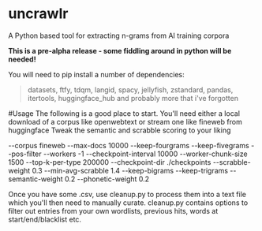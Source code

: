 # uncrawlr
A Python based tool for extracting n-grams from AI training corpora

**This is a pre-alpha release - some fiddling around in python will be needed!**

You will need to pip install a number of dependencies:
>datasets, ftfy, tdqm, langid, spacy, jellyfish, zstandard, pandas, itertools, huggingface_hub
>and probably more that i've forgotten

#Usage
The following is a good place to start. You'll need either a local download of a corpus like openwebtext or stream one like fineweb from huggingface
Tweak the semantic and scrabble scoring to your liking

--corpus fineweb --max-docs 10000 --keep-fourgrams --keep-fivegrams --pos-filter --workers -1 --checkpoint-interval 10000 --worker-chunk-size 1500 --top-k-per-type 200000 --checkpoint-dir ./checkpoints --scrabble-weight 0.3 --min-avg-scrabble 1.4 --keep-bigrams --keep-trigrams --semantic-weight 0.2 --phonetic-weight 0.2

Once you have some .csv, use cleanup.py to process them into a text file which you'll then need to manually curate. cleanup.py contains options to filter out entries from your own wordlists, previous hits, words at start/end/blacklist etc. 


